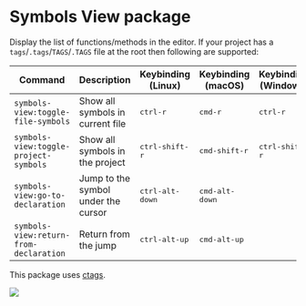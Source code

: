 # Symbols View package

Display the list of functions/methods in the editor. If your project has a `tags`/`.tags`/`TAGS`/`.TAGS` file at the root then following are supported:

|Command|Description|Keybinding (Linux)|Keybinding (macOS)|Keybinding (Windows)|
|-------|-----------|------------------|-----------------|--------------------|
|`symbols-view:toggle-file-symbols`|Show all symbols in current file|<kbd>ctrl-r</kbd>|<kbd>cmd-r</kbd>|<kbd>ctrl-r</kbd>|
|`symbols-view:toggle-project-symbols`|Show all symbols in the project|<kbd>ctrl-shift-r</kbd>|<kbd>cmd-shift-r</kbd>|<kbd>ctrl-shift-r</kbd>|
|`symbols-view:go-to-declaration`|Jump to the symbol under the cursor|<kbd>ctrl-alt-down</kbd>|<kbd>cmd-alt-down</kbd>||
|`symbols-view:return-from-declaration`|Return from the jump|<kbd>ctrl-alt-up</kbd>|<kbd>cmd-alt-up</kbd>||

This package uses [ctags](http://ctags.sourceforge.net).

![](https://f.cloud.github.com/assets/671378/2241860/30ef0b2e-9ce8-11e3-86e2-2c17c0885fa4.png)
